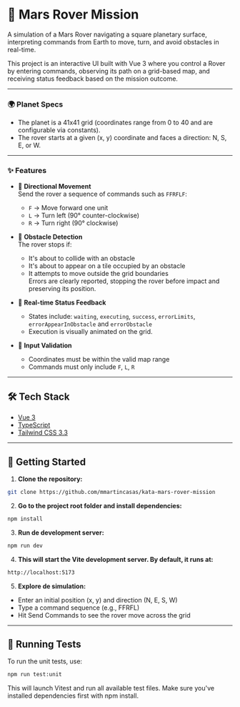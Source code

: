 # 🚀 Mars Rover Mission

A simulation of a Mars Rover navigating a square planetary surface, interpreting commands from Earth to move, turn, and avoid obstacles in real-time.

This project is an interactive UI built with Vue 3 where you control a Rover by entering commands, observing its path on a grid-based map, and receiving status feedback based on the mission outcome.

---

### 🌍 Planet Specs

- The planet is a 41x41 grid (coordinates range from 0 to 40 and are configurable via constants).
- The rover starts at a given (x, y) coordinate and faces a direction: N, S, E, or W.

---

### ✨ Features

- 🧭 **Directional Movement**  
  Send the rover a sequence of commands such as `FFRFLF`:
  - `F` → Move forward one unit
  - `L` → Turn left (90° counter-clockwise)
  - `R` → Turn right (90° clockwise)

- 🚧 **Obstacle Detection**  
  The rover stops if:
  - It's about to collide with an obstacle
  - It's about to appear on a tile occupied by an obstacle
  - It attempts to move outside the grid boundaries  
  Errors are clearly reported, stopping the rover before impact and preserving its position.

- 🔄 **Real-time Status Feedback**
  - States include: `waiting`, `executing`, `success`, `errorLimits`, `errorAppearInObstacle` and `errorObstacle`
  - Execution is visually animated on the grid.

- 🧪 **Input Validation**
  - Coordinates must be within the valid map range
  - Commands must only include `F`, `L`, `R`

---

## 🛠️ Tech Stack

- [Vue 3](https://vuejs.org/)
- [TypeScript](https://www.typescriptlang.org/)
- [Tailwind CSS 3.3](https://tailwindcss.com/)

---

## 🚀 Getting Started

1. **Clone the repository:**

```bash
git clone https://github.com/mmartincasas/kata-mars-rover-mission
```

2. **Go to the project root folder and install dependencies:**

```bash
npm install
```

3. **Run de development server:**

```bash
npm run dev
```

4. **This will start the Vite development server. By default, it runs at:**

```bash
http://localhost:5173
```

5. **Explore de simulation:**

  - Enter an initial position (x, y) and direction (N, E, S, W)
  - Type a command sequence (e.g., FFRFL)
  - Hit Send Commands to see the rover move across the grid

---

## 🧪 Running Tests

To run the unit tests, use:

```bash
npm run test:unit
```
This will launch Vitest and run all available test files. Make sure you've installed dependencies first with npm install.